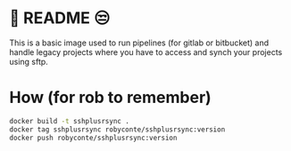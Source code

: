 # 🚧 README 😒

This is a basic image used to run pipelines (for gitlab or bitbucket) and handle
legacy projects where you have to access and synch your projects using sftp.

# How (**for rob to remember**)

```sh
docker build -t sshplusrsync .
docker tag sshplusrsync robyconte/sshplusrsync:version
docker push robyconte/sshplusrsync:version
```
